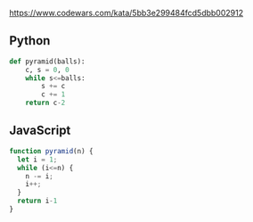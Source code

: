 https://www.codewars.com/kata/5bb3e299484fcd5dbb002912

## Python
```python
def pyramid(balls):
    c, s = 0, 0
    while s<=balls:
        s += c
        c += 1
    return c-2
```

## JavaScript
```js
function pyramid(n) {
  let i = 1;
  while (i<=n) {
    n -= i;
    i++;
  }
  return i-1
}
```